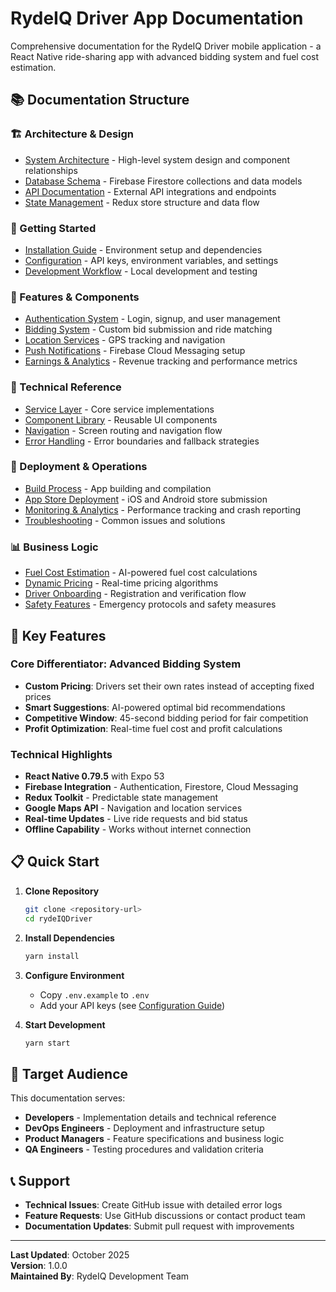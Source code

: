 # RydeIQ Driver App Documentation

Comprehensive documentation for the RydeIQ Driver mobile application - a React Native ride-sharing app with advanced bidding system and fuel cost estimation.

## 📚 Documentation Structure

### 🏗️ Architecture & Design
- [System Architecture](./architecture/system-architecture.md) - High-level system design and component relationships
- [Database Schema](./architecture/database-schema.md) - Firebase Firestore collections and data models
- [API Documentation](./architecture/api-documentation.md) - External API integrations and endpoints
- [State Management](./architecture/state-management.md) - Redux store structure and data flow

### 🚀 Getting Started
- [Installation Guide](./getting-started/installation.md) - Environment setup and dependencies
- [Configuration](./getting-started/configuration.md) - API keys, environment variables, and settings
- [Development Workflow](./getting-started/development.md) - Local development and testing

### 📱 Features & Components
- [Authentication System](./features/authentication.md) - Login, signup, and user management
- [Bidding System](./features/bidding-system.md) - Custom bid submission and ride matching
- [Location Services](./features/location-services.md) - GPS tracking and navigation
- [Push Notifications](./features/notifications.md) - Firebase Cloud Messaging setup
- [Earnings & Analytics](./features/earnings.md) - Revenue tracking and performance metrics

### 🔧 Technical Reference
- [Service Layer](./technical/services.md) - Core service implementations
- [Component Library](./technical/components.md) - Reusable UI components
- [Navigation](./technical/navigation.md) - Screen routing and navigation flow
- [Error Handling](./technical/error-handling.md) - Error boundaries and fallback strategies

### 🚀 Deployment & Operations
- [Build Process](./deployment/build-process.md) - App building and compilation
- [App Store Deployment](./deployment/app-store.md) - iOS and Android store submission
- [Monitoring & Analytics](./deployment/monitoring.md) - Performance tracking and crash reporting
- [Troubleshooting](./deployment/troubleshooting.md) - Common issues and solutions

### 📊 Business Logic
- [Fuel Cost Estimation](./business/fuel-estimation.md) - AI-powered fuel cost calculations
- [Dynamic Pricing](./business/dynamic-pricing.md) - Real-time pricing algorithms
- [Driver Onboarding](./business/driver-onboarding.md) - Registration and verification flow
- [Safety Features](./business/safety-features.md) - Emergency protocols and safety measures

## 🔑 Key Features

### Core Differentiator: Advanced Bidding System
- **Custom Pricing**: Drivers set their own rates instead of accepting fixed prices
- **Smart Suggestions**: AI-powered optimal bid recommendations
- **Competitive Window**: 45-second bidding period for fair competition
- **Profit Optimization**: Real-time fuel cost and profit calculations

### Technical Highlights
- **React Native 0.79.5** with Expo 53
- **Firebase Integration** - Authentication, Firestore, Cloud Messaging
- **Redux Toolkit** - Predictable state management
- **Google Maps API** - Navigation and location services
- **Real-time Updates** - Live ride requests and bid status
- **Offline Capability** - Works without internet connection

## 📋 Quick Start

1. **Clone Repository**
   ```bash
   git clone <repository-url>
   cd rydeIQDriver
   ```

2. **Install Dependencies**
   ```bash
   yarn install
   ```

3. **Configure Environment**
   - Copy `.env.example` to `.env`
   - Add your API keys (see [Configuration Guide](./getting-started/configuration.md))

4. **Start Development**
   ```bash
   yarn start
   ```

## 🎯 Target Audience

This documentation serves:
- **Developers** - Implementation details and technical reference
- **DevOps Engineers** - Deployment and infrastructure setup
- **Product Managers** - Feature specifications and business logic
- **QA Engineers** - Testing procedures and validation criteria

## 📞 Support

- **Technical Issues**: Create GitHub issue with detailed error logs
- **Feature Requests**: Use GitHub discussions or contact product team
- **Documentation Updates**: Submit pull request with improvements

---

**Last Updated**: October 2025  
**Version**: 1.0.0  
**Maintained By**: RydeIQ Development Team
